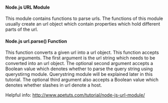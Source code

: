 #### Node.js URL Module

This module contains functions to parse urls. The functions of this module usually create an url object which contain properties which hold different parts of the url.

#### Node.js url.parse() Function

This function converts a given url into a url object. This function accepts three arguments. The first argument is the url string which needs to be converted into an url object. The optional second argument accepts a Boolean value which denotes whether to parse the query string using querystirng module. Querystring module will be explained later in this tutorial. The optional third argument also accepts a Boolean value which denotes whether slashes in url denote a host.

Helpful info:
http://www.apetuts.com/tutorial/node-js-url-module/
